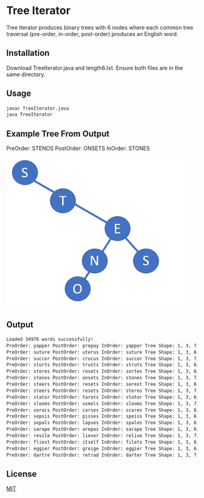 # Tree Iterator

Tree Iterator produces binary trees with 6 nodes where each common tree traversal (pre-order, in-order, post-order) produces an English word.

## Installation

Download TreeIterator.java and length6.txt. Ensure both files are in the same directory.

## Usage

```bash
javac TreeIterator.java
java TreeIterator
```

## Example Tree From Output
PreOrder: STENOS
PostOrder: ONSETS
InOrder: STONES

![Tree Image](https://github.com/kevinm422/TreeIterator/raw/main/screenshot.GIF "Tree Image")


## Output

```bash
Loaded 34976 words successfully!
PreOrder: yapper PostOrder: prepay InOrder: yapper Tree Shape: 1, 3, 7, 14,15,31,
PreOrder: suture PostOrder: uterus InOrder: suture Tree Shape: 1, 3, 6, 12,7, 15,
PreOrder: succor PostOrder: crocus InOrder: succor Tree Shape: 1, 3, 7, 14,15,31,
PreOrder: sturts PostOrder: trusts InOrder: struts Tree Shape: 1, 3, 6, 12,24,7,
PreOrder: stores PostOrder: rosets InOrder: sortes Tree Shape: 1, 3, 6, 13,7, 15,
PreOrder: stenos PostOrder: onsets InOrder: stones Tree Shape: 1, 3, 7, 14,28,15,
PreOrder: steers PostOrder: resets InOrder: serest Tree Shape: 1, 3, 6, 12,25,13,
PreOrder: steers PostOrder: resets InOrder: steres Tree Shape: 1, 3, 7, 14,29,15,
PreOrder: stator PostOrder: tarots InOrder: stator Tree Shape: 1, 3, 6, 12,7, 15,
PreOrder: slooms PostOrder: osmols InOrder: slooms Tree Shape: 1, 3, 7, 14,15,31,
PreOrder: seracs PostOrder: carses InOrder: scares Tree Shape: 1, 3, 6, 12,24,7,
PreOrder: sepsis PostOrder: pisses InOrder: speiss Tree Shape: 1, 3, 6, 7, 14,15,
PreOrder: sepals PostOrder: lapses InOrder: spales Tree Shape: 1, 3, 6, 13,27,7,
PreOrder: sarape PostOrder: arepas InOrder: sarape Tree Shape: 1, 3, 6, 12,7, 15,
PreOrder: revile PostOrder: liever InOrder: relive Tree Shape: 1, 3, 7, 14,28,15,
PreOrder: fliest PostOrder: itself InOrder: filets Tree Shape: 1, 3, 6, 7, 15,30,
PreOrder: eggier PostOrder: greige InOrder: eggier Tree Shape: 1, 3, 6, 7, 15,31,
PreOrder: dartre PostOrder: retrad InOrder: darter Tree Shape: 1, 3, 7, 14,28,29,
```

## License
[MIT](https://choosealicense.com/licenses/mit/)
